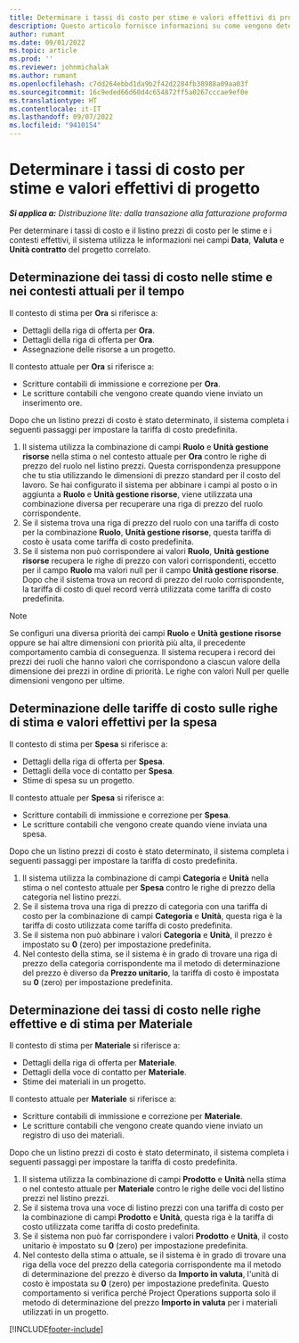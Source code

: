 ```yaml
---
title: Determinare i tassi di costo per stime e valori effettivi di progetto
description: Questo articolo fornisce informazioni su come vengono determinati i tassi di costo nelle stime di progetto e nei valori effettivi.
author: rumant
ms.date: 09/01/2022
ms.topic: article
ms.prod: ''
ms.reviewer: johnmichalak
ms.author: rumant
ms.openlocfilehash: c7dd264ebbd1da9b2f42d2284fb38988a09aa03f
ms.sourcegitcommit: 16c9eded66d60d4c654872ff5a0267cccae9ef0e
ms.translationtype: HT
ms.contentlocale: it-IT
ms.lasthandoff: 09/07/2022
ms.locfileid: "9410154"
---
```

# <a name="determine-cost-rates-for-project-estimates-and-actuals"></a>Determinare i tassi di costo per stime e valori effettivi di progetto

_**Si applica a:** Distribuzione lite: dalla transazione alla fatturazione proforma_

Per determinare i tassi di costo e il listino prezzi di costo per le stime e i contesti effettivi, il sistema utilizza le informazioni nei campi **Data**, **Valuta** e **Unità contratto** del progetto correlato.

## <a name="determining-cost-rates-in-estimate-and-actual-contexts-for-time"></a>Determinazione dei tassi di costo nelle stime e nei contesti attuali per il tempo

Il contesto di stima per **Ora** si riferisce a:

- Dettagli della riga di offerta per **Ora**.
- Dettagli della riga di offerta per **Ora**.
- Assegnazione delle risorse a un progetto.

Il contesto attuale per **Ora** si riferisce a:

- Scritture contabili di immissione e correzione per **Ora**.
- Le scritture contabili che vengono create quando viene inviato un inserimento ore.

Dopo che un listino prezzi di costo è stato determinato, il sistema completa i seguenti passaggi per impostare la tariffa di costo predefinita.

1. Il sistema utilizza la combinazione di campi **Ruolo** e **Unità gestione risorse** nella stima o nel contesto attuale per **Ora** contro le righe di prezzo del ruolo nel listino prezzi. Questa corrispondenza presuppone che tu stia utilizzando le dimensioni di prezzo standard per il costo del lavoro. Se hai configurato il sistema per abbinare i campi al posto o in aggiunta a **Ruolo** e **Unità gestione risorse**, viene utilizzata una combinazione diversa per recuperare una riga di prezzo del ruolo corrispondente.
1. Se il sistema trova una riga di prezzo del ruolo con una tariffa di costo per la combinazione **Ruolo**, **Unità gestione risorse**, questa tariffa di costo è usata come tariffa di costo predefinita.
1. Se il sistema non può corrispondere ai valori **Ruolo**, **Unità gestione risorse** recupera le righe di prezzo con valori corrispondenti, eccetto per il campo **Ruolo** ma valori null per il campo **Unità gestione risorse**. Dopo che il sistema trova un record di prezzo del ruolo corrispondente, la tariffa di costo di quel record verrà utilizzata come tariffa di costo predefinita.

> [!NOTE]
> Se configuri una diversa priorità dei campi **Ruolo** e **Unità gestione risorse** oppure se hai altre dimensioni con priorità più alta, il precedente comportamento cambia di conseguenza. Il sistema recupera i record dei prezzi dei ruoli che hanno valori che corrispondono a ciascun valore della dimensione dei prezzi in ordine di priorità. Le righe con valori Null per quelle dimensioni vengono per ultime.

## <a name="determining-cost-rates-on-actual-and-estimate-lines-for-expense"></a>Determinazione delle tariffe di costo sulle righe di stima e valori effettivi per la spesa

Il contesto di stima per **Spesa** si riferisce a:

- Dettagli della riga di offerta per **Spesa**.
- Dettagli della voce di contatto per **Spesa**.
- Stime di spesa su un progetto.

Il contesto attuale per **Spesa** si riferisce a:

- Scritture contabili di immissione e correzione per **Spesa**.
- Le scritture contabili che vengono create quando viene inviata una spesa.

Dopo che un listino prezzi di costo è stato determinato, il sistema completa i seguenti passaggi per impostare la tariffa di costo predefinita.

1. Il sistema utilizza la combinazione di campi **Categoria** e **Unità** nella stima o nel contesto attuale per **Spesa** contro le righe di prezzo della categoria nel listino prezzi.
1. Se il sistema trova una riga di prezzo di categoria con una tariffa di costo per la combinazione di campi **Categoria** e **Unità**, questa riga è la tariffa di costo utilizzata come tariffa di costo predefinita.
1. Se il sistema non può abbinare i valori **Categoria** e **Unità**, il prezzo è impostato su **0** (zero) per impostazione predefinita.
1. Nel contesto della stima, se il sistema è in grado di trovare una riga di prezzo della categoria corrispondente ma il metodo di determinazione del prezzo è diverso da **Prezzo unitario**, la tariffa di costo è impostata su **0** (zero) per impostazione predefinita.

## <a name="determining-cost-rates-on-actual-and-estimate-lines-for-material"></a>Determinazione dei tassi di costo nelle righe effettive e di stima per Materiale

Il contesto di stima per **Materiale** si riferisce a:

- Dettagli della riga di offerta per **Materiale**.
- Dettagli della voce di contatto per **Materiale**.
- Stime dei materiali in un progetto.

Il contesto attuale per **Materiale** si riferisce a:

- Scritture contabili di immissione e correzione per **Materiale**.
- Le scritture contabili che vengono create quando viene inviato un registro di uso dei materiali.

Dopo che un listino prezzi di costo è stato determinato, il sistema completa i seguenti passaggi per impostare la tariffa di costo predefinita.

1. Il sistema utilizza la combinazione di campi **Prodotto** e **Unità** nella stima o nel contesto attuale per **Materiale** contro le righe delle voci del listino prezzi nel listino prezzi.
1. Se il sistema trova una voce di listino prezzi con una tariffa di costo per la combinazione di campi **Prodotto** e **Unità**, questa riga è la tariffa di costo utilizzata come tariffa di costo predefinita.
1. Se il sistema non può far corrispondere i valori **Prodotto** e **Unità**, il costo unitario è impostato su **0** (zero) per impostazione predefinita.
1. Nel contesto della stima o attuale, se il sistema è in grado di trovare una riga della voce del prezzo della categoria corrispondente ma il metodo di determinazione del prezzo è diverso da **Importo in valuta**, l'unità di costo è impostata su **0** (zero) per impostazione predefinita. Questo comportamento si verifica perché Project Operations supporta solo il metodo di determinazione del prezzo **Importo in valuta** per i materiali utilizzati in un progetto.

[!INCLUDE[footer-include](../../includes/footer-banner.md)]

